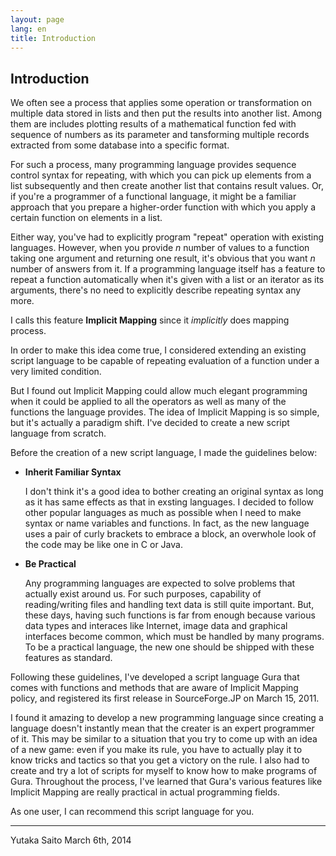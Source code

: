 ```yaml
---
layout: page
lang: en
title: Introduction
---
```


Introduction
------------

We often see a process that applies some operation or transformation
on multiple data stored in lists and then put the results into another list.
Among them are includes plotting results of a mathematical function fed with sequence of numbers as its parameter
and tansforming multiple records extracted from some database into a specific format.

For such a process, many programming language provides sequence control syntax for repeating,
with which you can pick up elements from a list subsequently
and then create another list that contains result values.
Or, if you're a programmer of a functional language,
it might be a familiar approach that you prepare a higher-order function
with which you apply a certain function on elements in a list.

Either way, you've had to explicitly program "repeat" operation with existing languages.
However, when you provide *n* number of values to a function taking one argument and returning one result,
it's obvious that you want *n* number of answers from it.
If a programming language itself has a feature to repeat a function automatically
when it's given with a list or an iterator as its arguments,
there's no need to explicitly describe repeating syntax any more.

I calls this feature **Implicit Mapping** since it *implicitly* does mapping process.

In order to make this idea come true,
I considered extending an existing script language to be capable of
repeating evaluation of a function under a very limited condition.

But I found out Implicit Mapping could allow much elegant programming
when it could be applied to all the operators as well as many of the functions the language provides.
The idea of Implicit Mapping is so simple, but it's actually a paradigm shift.
I've decided to create a new script language from scratch.

Before the creation of a new script language, I made the guidelines below:

* __Inherit Familiar Syntax__

  I don't think it's a good idea to bother creating an original syntax
  as long as it has same effects as that in exsting languages.
  I decided to follow other popular languages as much as possible
  when I need to make syntax or name variables and functions.
  In fact, as the new language uses a pair of curly brackets to embrace a block,
  an overwhole look of the code may be like one in C or Java.

* __Be Practical__

  Any programming languages are expected to solve problems that actually exist around us.
  For such purposes, capability of reading/writing files and handling text data is still quite important.
  But, these days, having such functions is far from enough
  because various data types and interaces like Internet, image data and graphical interfaces
  become common, which must be handled by many programs.
  To be a practical language, the new one should be shipped with these features as standard.

Following these guidelines, I've developed a script language Gura
that comes with functions and methods that are aware of Implicit Mapping policy,
and registered its first release in SourceForge.JP on March 15, 2011.

I found it amazing to develop a new programming language
since creating a language doesn't instantly mean that the creater is an expert programmer of it.
This may be similar to a situation that you try to come up with an idea of a new game:
even if you make its rule, you have to actually play it to know tricks and tactics
so that you get a victory on the rule.
I also had to create and try a lot of scripts for myself to know how to make programs of Gura.
Throughout the process, I've learned that Gura's various features like Implicit Mapping
are really practical in actual programming fields.

As one user, I can recommend this script language for you.

--------
Yutaka Saito
March 6th, 2014
